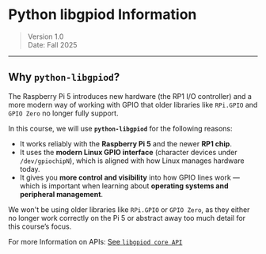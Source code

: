 # Python libgpiod Information
>Version 1.0  
>Date: Fall 2025
---
## Why `python-libgpiod`?

The Raspberry Pi 5 introduces new hardware (the RP1 I/O controller) and a more modern way of working with GPIO that older libraries like `RPi.GPIO` and `GPIO Zero` no longer fully support.

In this course, we will use **`python-libgpiod`** for the following reasons:

- It works reliably with the **Raspberry Pi 5** and the newer **RP1 chip**.  
- It uses the **modern Linux GPIO interface** (character devices under `/dev/gpiochipN`), which is aligned with how Linux manages hardware today.  
- It gives you **more control and visibility** into how GPIO lines work — which is important when learning about **operating systems and peripheral management**.  

We won't be using older libraries like `RPi.GPIO` or `GPIO Zero`, as they either no longer work correctly on the Pi 5 or abstract away too much detail for this course’s focus.



For more Information on APIs: [See `libgpiod core API`](https://libgpiod.readthedocs.io/en/latest/core_api.html)


